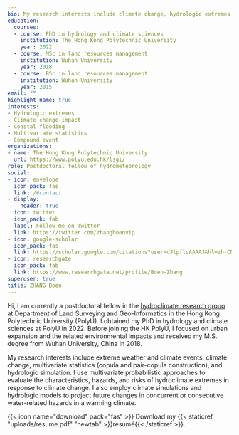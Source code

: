 ```yaml
---
bio: My research interests include climate change, hydrologic extremes and hydrologic prediction.
education:
  courses:
  - course: PhD in hydrology and climate sciences
    institution: The Hong Kong Polytechnic University
    year: 2022
  - course: MSc in land resources management
    institution: Wuhan University
    year: 2018
  - course: BSc in land resources management
    institution: Wuhan University
    year: 2015
email: ""
highlight_name: true
interests:
- Hydrologic extremes
- Climate change impact
- Coastal flooding
- Multivariate statistics
- Compound event
organizations:
- name: The Hong Kong Polytechnic University
  url: https://www.polyu.edu.hk/lsgi/
role: Postdoctoral fellow of hydrometeorology
social:
- icon: envelope
  icon_pack: fas
  link: /#contact
- display:
    header: true
  icon: twitter
  icon_pack: fab
  label: Follow me on Twitter
  link: https://twitter.com/zhangboenvip
- icon: google-scholar
  icon_pack: fas
  link: https://scholar.google.com/citations?user=dJlpfloAAAAJ&hl=zh-CN
- icon: researchgate
  icon_pack: fab
  link: https://www.researchgate.net/profile/Boen-Zhang
superuser: true
title: ZHANG Boen
---
```


Hi, I am currently a postdoctoral fellow in the [hydroclimate research group](https://www.shuoswang.com/) at Department of Land Surveying and Geo-Informatics in the Hong Kong Polytechnic University (PolyU). I obtained my PhD in hydrology and climate sciences at PolyU in 2022. Before joining the HK PolyU, I focused on urban expansion and the related environmental impacts and received my M.S. degree from Wuhan University, China in 2018. 

My research interests include extreme weather and climate events, climate change, multivariate statistics (copula and pair-copula construction), and hydrologic simulation. I use multivariate probabilistic approaches to evaluate the characteristics, hazards, and risks of hydroclimate extremes in response to climate change. I also employ climate simulations and hydrologic models to project future changes in concurrent or consecutive water-related hazards in a warming climate.

{{< icon name="download" pack="fas" >}} Download my {{< staticref "uploads/resume.pdf" "newtab" >}}resumé{{< /staticref >}}.
